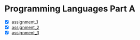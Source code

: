 # Programming Languages Part A

- [x] [assignment_1](assignment_1.sml)
- [x] [assignment_2](assignment_2.sml)
- [x] [assignment_3](assignment_3.sml)
